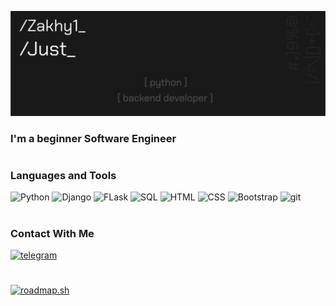 [![Header](https://github.com/Zakhy1/Zakhy1/blob/main/assets/Group_95.png)](https://vk.com/justhiking)

### I'm a beginner Software Engineer
#
### Languages and Tools
![Python](https://img.shields.io/badge/-Python-181818?style=for-the-badge&logo=python&logoColor=blue)
![Django](https://img.shields.io/badge/-Django-181818?style=for-the-badge&logo=Django)
![FLask](https://img.shields.io/badge/-Flask-181818?style=for-the-badge&logo=Flask)
![SQL](https://img.shields.io/badge/-SQL-181818?style=for-the-badge&logo=postgresql&logoColor=informational)
![HTML](https://img.shields.io/badge/-HTML-181818?style=for-the-badge&logo=html5&)
![CSS](https://img.shields.io/badge/-CSS-181818?style=for-the-badge&logo=css3&logoColor=9cf)
![Bootstrap](https://img.shields.io/badge/-Bootstrap-181818?style=for-the-badge&logo=Bootstrap&)
![git](https://img.shields.io/badge/-git-181818?style=for-the-badge&logo=git&)
#
### Contact With Me
[![telegram](https://img.shields.io/badge/-telegram-181818?style=for-the-badge&logo=telegram)](https://t.me/Zakhy1)
#
[![roadmap.sh](https://api.roadmap.sh/v1-badge/wide/649a67a0d99c9d673199225e?variant=dark&roadmaps=backend)](https://roadmap.sh)
